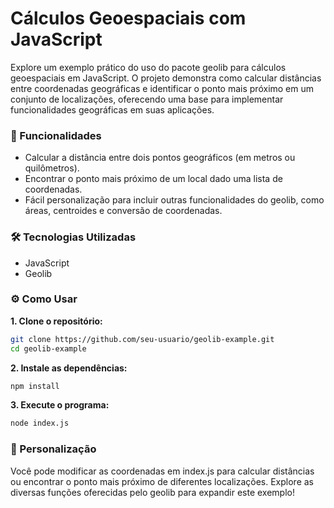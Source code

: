 # Cálculos Geoespaciais com JavaScript

Explore um exemplo prático do uso do pacote geolib para cálculos geoespaciais em JavaScript. O projeto demonstra como calcular distâncias entre coordenadas geográficas e identificar o ponto mais próximo em um conjunto de localizações, oferecendo uma base para implementar funcionalidades geográficas em suas aplicações.

### 🚀 Funcionalidades

* Calcular a distância entre dois pontos geográficos (em metros ou quilômetros).
* Encontrar o ponto mais próximo de um local dado uma lista de coordenadas.
* Fácil personalização para incluir outras funcionalidades do geolib, como áreas, centroides e conversão de coordenadas.

### 🛠️ Tecnologias Utilizadas

* JavaScript
* Geolib

### ⚙️ Como Usar

**1. Clone o repositório:**

```bash
git clone https://github.com/seu-usuario/geolib-example.git
cd geolib-example
```
**2. Instale as dependências:**

```bash
npm install
```

**3. Execute o programa:**

```bash
node index.js
```

### 🔧 Personalização

Você pode modificar as coordenadas em index.js para calcular distâncias ou encontrar o ponto mais próximo de diferentes localizações. Explore as diversas funções oferecidas pelo geolib para expandir este exemplo!

